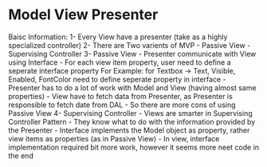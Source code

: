 # Model View Presenter
Baisc Information:
1- Every View have a presenter (take as a highly specialized controller)
2- There are Two varients of MVP
	- Passive View
	- Supervising Controller
3- Passive View
	- Presenter communicate with View using Interface
	- For each view item property, user need to define a seperate interface property
		For Example: for Textbox -> Text, Visible, Enabled, FontColor 
		need to define seperate property in interface
	- Presenter has to do a lot of work with Model and View (having almost same properties)
	- View have to fetch data from Presenter, as Presenter is responsible to fetch date from DAL
	- So there are more cons of using Passive View
4- Supervising Controller
	- Views are smarter in Supervising Controller Pattern
	- They know what to do with the information provided by the Presenter
	- Interface implements the Model object as property, rather view items as properties (as in Passive View)
	- In view, interface implementation required bit more work, however it seems more neet code in the end
